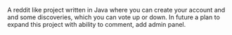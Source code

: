 A reddit like project written in Java where you can create your account and and some discoveries, which you can vote up or down.
In future a plan to expand this project with ability to comment, add admin panel.
